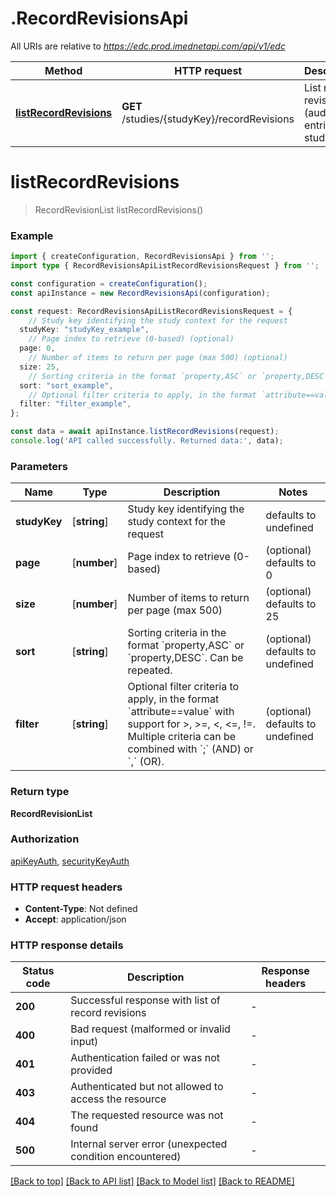 # .RecordRevisionsApi

All URIs are relative to *https://edc.prod.imednetapi.com/api/v1/edc*

Method | HTTP request | Description
------------- | ------------- | -------------
[**listRecordRevisions**](RecordRevisionsApi.md#listRecordRevisions) | **GET** /studies/{studyKey}/recordRevisions | List record revisions (audit trail entries) in a study


# **listRecordRevisions**
> RecordRevisionList listRecordRevisions()


### Example


```typescript
import { createConfiguration, RecordRevisionsApi } from '';
import type { RecordRevisionsApiListRecordRevisionsRequest } from '';

const configuration = createConfiguration();
const apiInstance = new RecordRevisionsApi(configuration);

const request: RecordRevisionsApiListRecordRevisionsRequest = {
    // Study key identifying the study context for the request
  studyKey: "studyKey_example",
    // Page index to retrieve (0-based) (optional)
  page: 0,
    // Number of items to return per page (max 500) (optional)
  size: 25,
    // Sorting criteria in the format `property,ASC` or `property,DESC`. Can be repeated. (optional)
  sort: "sort_example",
    // Optional filter criteria to apply, in the format `attribute==value` with support for >, >=, <, <=, !=. Multiple criteria can be combined with `;` (AND) or `,` (OR). (optional)
  filter: "filter_example",
};

const data = await apiInstance.listRecordRevisions(request);
console.log('API called successfully. Returned data:', data);
```


### Parameters

Name | Type | Description  | Notes
------------- | ------------- | ------------- | -------------
 **studyKey** | [**string**] | Study key identifying the study context for the request | defaults to undefined
 **page** | [**number**] | Page index to retrieve (0-based) | (optional) defaults to 0
 **size** | [**number**] | Number of items to return per page (max 500) | (optional) defaults to 25
 **sort** | [**string**] | Sorting criteria in the format &#x60;property,ASC&#x60; or &#x60;property,DESC&#x60;. Can be repeated. | (optional) defaults to undefined
 **filter** | [**string**] | Optional filter criteria to apply, in the format &#x60;attribute&#x3D;&#x3D;value&#x60; with support for &gt;, &gt;&#x3D;, &lt;, &lt;&#x3D;, !&#x3D;. Multiple criteria can be combined with &#x60;;&#x60; (AND) or &#x60;,&#x60; (OR). | (optional) defaults to undefined


### Return type

**RecordRevisionList**

### Authorization

[apiKeyAuth](README.md#apiKeyAuth), [securityKeyAuth](README.md#securityKeyAuth)

### HTTP request headers

 - **Content-Type**: Not defined
 - **Accept**: application/json


### HTTP response details
| Status code | Description | Response headers |
|-------------|-------------|------------------|
**200** | Successful response with list of record revisions |  -  |
**400** | Bad request (malformed or invalid input) |  -  |
**401** | Authentication failed or was not provided |  -  |
**403** | Authenticated but not allowed to access the resource |  -  |
**404** | The requested resource was not found |  -  |
**500** | Internal server error (unexpected condition encountered) |  -  |

[[Back to top]](#) [[Back to API list]](README.md#documentation-for-api-endpoints) [[Back to Model list]](README.md#documentation-for-models) [[Back to README]](README.md)


